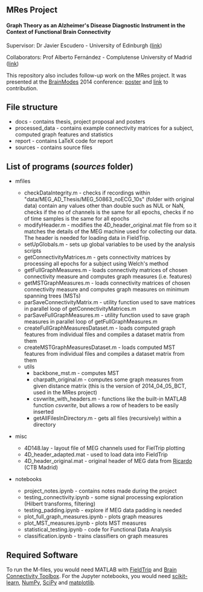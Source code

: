 ## MRes Project

#### Graph Theory as an Alzheimer's Disease Diagnostic Instrument in the Context of Functional Brain Connectivity

Supervisor: Dr Javier Escudero - University of Edinburgh ([link](http://www.research.ed.ac.uk/portal/jescuder))

Collaborators: Prof Alberto Fernández - Complutense University of Madrid ([link](https://www.ucm.es/psiquiatria/directorio?id=9190))


This repository also includes follow-up work on the MRes project. It was presented at the [BrainModes](http://www.brainmodes.org/) 2014 conference: [poster](./docs/BrainModes2014_poster.pdf) and [link](http://goo.gl/H39ueD) to contribution.

## File structure

- docs - contains thesis, project proposal and posters
- processed_data - contains example connectivity matrices for a subject, computed graph features and statistics
- report - contains LaTeX code for report
- sources - contains source files

## List of programs (*sources* folder)

- mfiles
    - checkDataIntegrity.m - checks if recordings within "data/MEG_AD_Thesis/MEG_50863_noECG_10s" (folder with original data) contain any values other than double such as NUL or NaN, checks if the no of channels is the same for all epochs, checks if no of time samples is the same for all epochs
    - modifyHeader.m - modifies the 4D_header_original.mat file from so it matches the details of the MEG machine used for collecting our data. The header is needed for loading data in FieldTrip.
    - setUpGlobals.m - sets up global variables to be used by the analysis scripts
    - getConnectivityMatrices.m - gets connectivity matrices by processing all epochs for a subject using Welch's method
    - getFullGraphMeasures.m - loads connectivity matrices of chosen connectivity measure and computes graph measures (i.e. features)
    - getMSTGraphMeasures.m - loads connectivity matrices of chosen connectivity measure and computes graph measures on minimum spanning trees (MSTs)
    - parSaveConnectivityMatrix.m - utility function used to save matrices in parallel loop of getConnectivityMatrices.m
    - parSaveFullGraphMeasures.m - utility function used to save graph measures in parallel loop of getFullGraphMeasures.m
    - createFullGraphMeasuresDataset.m - loads computed graph features from individual files and compiles a dataset matrix from them
    - createMSTGraphMeasuresDataset.m - loads computed MST features from individual files and compiles a dataset matrix from them
    - utils
        - backbone_mst.m - computes MST
        - charpath_original.m - computes some graph measures from given distance matrix (this is the version of 2014_04_05_BCT, used in the MRes project)
        - csvwrite_with_headers.m - functions like the built-in MATLAB function *csvwrite*, but allows a row of headers to be easily inserted
        - getAllFilesInDirectory.m - gets all files (recursively) within a directory

- misc
    - 4D148.lay - layout file of MEG channels used for FielTrip plotting
    - 4D_header_adapted.mat - used to load data into FieldTrip
    - 4D_header_original.mat - original header of MEG data from [Ricardo](http://meg.ctb.upm.es/members/students/bruna/) (CTB Madrid)

- notebooks
    - project_notes.ipynb - contains notes made during the project
    - testing_connectivity.ipynb - some signal processing exploration (Hilbert transforms, filtering)
    - testing_padding.ipynb - explore if MEG data padding is needed
    - plot_full_graph_measures.ipynb - plots graph measures
    - plot_MST_measures.ipynb - plots MST measures
    - statistical_testing.ipynb - code for Functional Data Analysis
    - classification.ipynb - trains classifiers on graph measures

## Required Software

To run the M-files, you would need MATLAB with [FieldTrip](http://www.fieldtriptoolbox.org/) and [Brain Connectivity Toolbox](https://sites.google.com/site/bctnet/). For the Jupyter notebooks, you would need [scikit-learn](http://scikit-learn.org/), [NumPy](http://www.numpy.org/), [SciPy](https://www.scipy.org/) and [matplotlib](http://matplotlib.org/).
